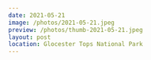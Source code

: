 ```yaml
---
date: 2021-05-21
image: /photos/2021-05-21.jpeg
preview: /photos/thumb-2021-05-21.jpeg
layout: post
location: Glocester Tops National Park
---
```



